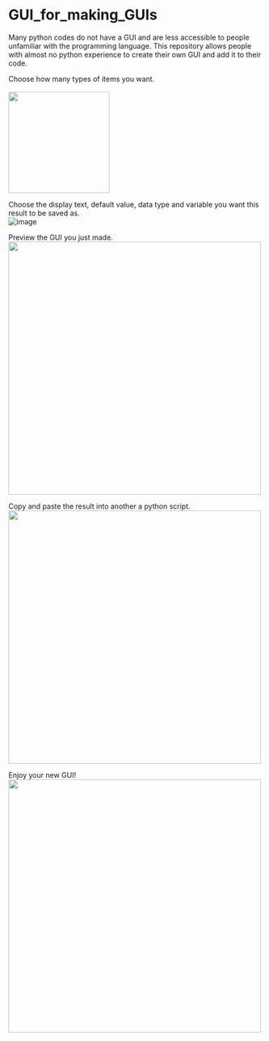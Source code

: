 # GUI_for_making_GUIs
Many python codes do not have a GUI and are less accessible to people unfamiliar with the programming language. This repository allows people with almost no python experience to create their own GUI and add it to their code.

Choose how many types of items you want. <br><br>
<img src="https://user-images.githubusercontent.com/101311642/233553975-9de30c16-5775-4f0e-9119-c3ac4943555c.png" width="200">

Choose the display text, default value, data type and variable you want this result to be saved as. <br>
![image](https://user-images.githubusercontent.com/101311642/233552760-bc311142-9275-4a34-9bd5-448f2bb2a924.png)

Preview the GUI you just made. <br>
<img src="https://user-images.githubusercontent.com/101311642/233554047-b2440ae2-656b-4438-b448-ab1f3755b2e6.png" width="500">

Copy and paste the result into another a python script. <br>
<img src="https://user-images.githubusercontent.com/101311642/233554065-001dda3e-88a2-4ec7-a843-2d0d613d2ff1.png" width="500">

Enjoy your new GUI! <br>
<img src="https://user-images.githubusercontent.com/101311642/233554078-3de9e760-fd02-4270-95cb-dbe88ada198a.png" width="500">
